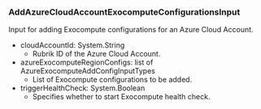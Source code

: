 ### AddAzureCloudAccountExocomputeConfigurationsInput
Input for adding Exocompute configurations for an Azure Cloud Account.

- cloudAccountId: System.String
  - Rubrik ID of the Azure Cloud Account.
- azureExocomputeRegionConfigs: list of AzureExocomputeAddConfigInputTypes
  - List of Exocompute configurations to be added.
- triggerHealthCheck: System.Boolean
  - Specifies whether to start Exocompute health check.
